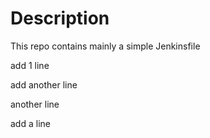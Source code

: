 # Description

This repo contains mainly a simple Jenkinsfile

add 1 line

add another line

another line

add a line

